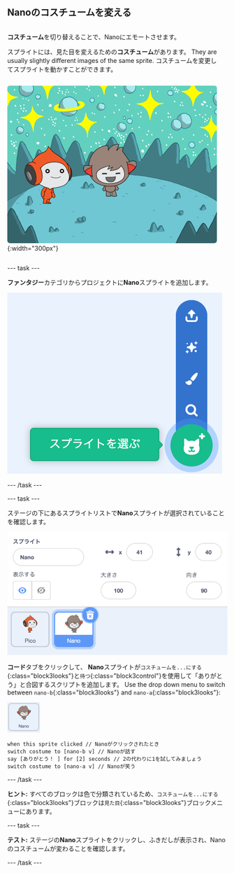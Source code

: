 ## Nanoのコスチュームを変える

<div style="display: flex; flex-wrap: wrap">
<div style="flex-basis: 200px; flex-grow: 1; margin-right: 15px;">

**コスチューム**を切り替えることで、Nanoにエモートさせます。

スプライトには、見た目を変えるための**コスチューム**があります。 They are usually slightly different images of the same sprite. コスチュームを変更してスプライトを動かすことができます。

</div>
<div>

![The Nano sprite with arms out](images/nano-b-demo.png){:width="300px"}

</div>
</div>

--- task ---

**ファンタジー**カテゴリからプロジェクトに**Nano**スプライトを追加します。

![「スプライトを選ぶ」アイコン。](images/choose-sprite-menu.png)

--- /task ---

--- task ---

ステージの下にあるスプライトリストで**Nano**スプライトが選択されていることを確認します。

![Nanoが選択されていることを示すためにNanoスプライトの周りが青く囲まれたスプライトリスト。](images/nano-selected.png)

**コード**タブをクリックして、 **Nano**スプライトが`コスチュームを...にする`{:class="block3looks"}と`待つ`{:class="block3control"}を使用して「ありがとう」と合図するスクリプトを追加します。 Use the drop down menu to switch between `nano-b`{:class="block3looks"} and `nano-a`{:class="block3looks"}:

![Nanoスプライト。](images/nano-sprite.png)

```blocks3
when this sprite clicked // Nanoがクリックされたとき
switch costume to [nano-b v] // Nanoが話す
say [ありがとう！ ] for [2] seconds // 2の代わりに1を試してみましょう
switch costume to [nano-a v] // Nanoが笑う
```
--- /task ---

**ヒント:** すべてのブロックは色で分類されているため、`コスチュームを...にする`{:class="block3looks"}ブロックは`見た目`{:class="block3looks"}ブロックメニューにあります。

--- task ---

**テスト:** ステージの**Nano**スプライトをクリックし、ふきだしが表示され、Nanoのコスチュームが変わることを確認します。

--- /task ---

